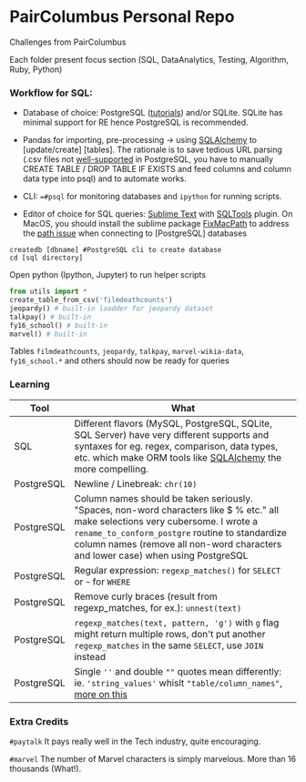 # PairColumbus Personal Repo
Challenges from PairColumbus

Each folder present focus section (SQL, DataAnalytics, Testing, Algorithm, Ruby, Python)

### Workflow for SQL:
- Database of choice: PostgreSQL ([tutorials](https://launchschool.com/books/sql/read/alter_table#renametables)) and/or SQLite. SQLite has minimal support for RE hence PostgreSQL is recommended.
- Pandas for importing, pre-processing -> using [SQLAlchemy](http://pythoncentral.io/sqlalchemy-faqs/) to [update/create] [tables]. The rationale is to save tedious URL parsing (.csv files not [well-supported](https://www.calazan.com/how-to-import-data-from-a-csv-file-to-a-postgresql-database/) in PostgreSQL, you have to manually CREATE TABLE / DROP TABLE IF EXISTS and feed columns and column data type into psql) and to automate works.
- CLI: `=#psql` for monitoring databases and `ipython` for running scripts.

- Editor of choice for SQL queries: [Sublime Text](http://sublimetext.com) with [SQLTools](https://packagecontrol.io/packages/SQLTools) plugin. On MacOS, you should install the sublime package [FixMacPath](https://github.com/int3h/SublimeFixMacPath) to address the [path issue](https://github.com/mtxr/SQLTools/issues/51) when connecting to [PostgreSQL] databases
```shell
createdb [dbname] #PostgreSQL cli to create database
cd [sql directory]
```

Open python (Ipython, Jupyter) to run helper scripts

```python
from utils import *
create_table_from_csv('filmdeathcounts')
jeopardy() # built-in loadder for jeopardy dataset
talkpay() # built-in
fy16_school() # built-in
marvel() # built-in
```
Tables `filmdeathcounts`, `jeopardy`, `talkpay`, `marvel-wikia-data`, `fy16_school.*` and others should now be ready for queries


### Learning

| Tool | What |
| ---- | ----------------- |
| SQL | Different flavors (MySQL, PostgreSQL, SQLite, SQL Server) have very different supports and syntaxes for eg. regex, comparison, data types, etc. which make ORM tools like [SQLAlchemy](http://www.sqlalchemy.org) the more compelling. |
| PostgreSQL | Newline / Linebreak: `chr(10)` |
| PostgreSQL | Column names should be taken seriously. "Spaces, non-word characters like $ % etc." all make selections very cubersome. I wrote a `rename_to_conform_postgre` routine to standardize column names (remove all non-word characters and lower case) when using PostgreSQL |
| PostgreSQL | Regular expression: `regexp_matches()` for `SELECT` or `~` for `WHERE` |
| PostgreSQL | Remove curly braces (result from regexp_matches, for ex.): `unnest(text)` |
| PostgreSQL | `regexp_matches(text, pattern, 'g')` with `g` flag might return multiple rows, don't put another `regexp_matches` in the same `SELECT`, use `JOIN` instead |
| PostgreSQL | Single `''` and double `""` quotes mean differently: ie. `'string_values'` whislt `"table/column_names"`, [more on this](https://wiki.postgresql.org/wiki/Things_to_find_out_about_when_moving_from_MySQL_to_PostgreSQL) |

### Extra Credits

`#paytalk` It pays really well in the Tech industry, quite encouraging.

`#marvel` The number of Marvel characters is simply marvelous. More than 16 thousands (What!).